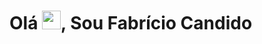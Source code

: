 <h1 align="left">Olá <img src="https://raw.githubusercontent.com/kaueMarques/kaueMarques/master/hi.gif" height="30px">, Sou Fabrício Candido</h1>
